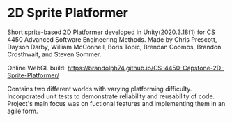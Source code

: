 # 2D Sprite Platformer
Short sprite-based 2D Platformer developed in Unity(2020.3.18f1) for CS 4450 Advanced Software Engineering Methods. Made by Chris Prescott, Dayson Darby, William McConnell, Boris Topic, Brendan Coombs, Brandon Crosthwait, and Steven Sommer.

Online WebGL build: https://brandolph74.github.io/CS-4450-Capstone-2D-Sprite-Platformer/

Contains two different worlds with varying platforming difficulty.  Incorporated unit tests to demonstrate reliability and reusability of code. Project's main focus was on fuctional features and implementing them in an agile form.
